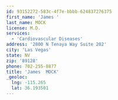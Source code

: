 ```yaml
---
id: 93152272-583c-4f7e-bbbb-624837276375
first_name: 'James '
last_name: MOCK
license: M.D.
services:
  - 'Cardiovascular Diseases'
address: '2800 N Tenaya Way Suite 202'
city: 'Las Vegas'
state: NV
zip: '89128'
phone: 702-255-8877
title: 'James  MOCK'
_geoloc:
  lng: -115.265
  lat: 36.193501
---
```

